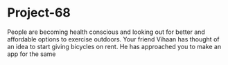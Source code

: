 # Project-68
People are becoming health conscious and looking out for better and affordable options to exercise outdoors. Your friend Vihaan has thought of an idea to start giving bicycles on rent. He has approached you to make an app for the same
